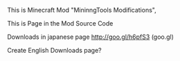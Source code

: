 This is Minecraft Mod "MininngTools Modifications",

This is Page in the Mod Source Code

Downloads in japanese page http://goo.gl/h6pfS3 (goo.gl)

Create English Downloads page?
